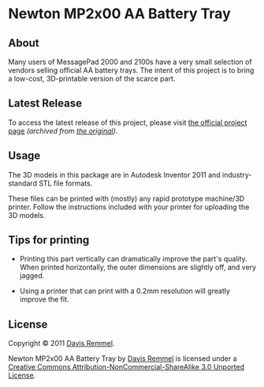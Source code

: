 # Newton MP2x00 AA Battery Tray

## About
Many users of MessagePad 2000 and 2100s have a very small selection of vendors selling official AA battery trays.  The intent of this project is to bring a low-cost, 3D-printable version of the scarce part.

## Latest Release
To access the latest release of this project, please visit [the official project page](https://web.archive.org/web/20150814160031/http://cc.davisr.me/2011/11/05/newton-aa-battery-tray/) *(archived from [the original](http://cc.davisr.me/2011/11/05/newton-aa-battery-tray/))*.

## Usage
The 3D models in this package are in Autodesk Inventor 2011 and industry-standard STL file formats.

These files can be printed with (mostly) any rapid prototype machine/3D printer. Follow the instructions included with your printer for uploading the 3D models.

## Tips for printing

- Printing this part vertically can dramatically improve the part's quality. When printed horizontally, the outer dimensions are slightly off, and very jagged.

- Using a printer that can print with a 0.2mm resolution will greatly improve the fit.

## License
Copyright &copy; 2011 [Davis Remmel](http://davisr.me).

Newton MP2x00 AA Battery Tray by [Davis Remmel](http://davisr.me) is licensed under a [Creative Commons Attribution-NonCommercial-ShareAlike 3.0 Unported License](http://creativecommons.org/licenses/by-nc-sa/3.0/).
